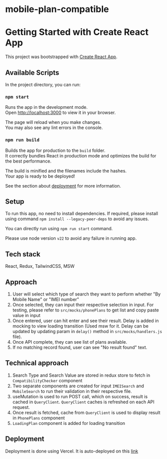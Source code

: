 # mobile-plan-compatible

# Getting Started with Create React App

This project was bootstrapped with [Create React App](https://github.com/facebook/create-react-app).

## Available Scripts

In the project directory, you can run:

### `npm start`

Runs the app in the development mode.\
Open [http://localhost:3000](http://localhost:3000) to view it in your browser.

The page will reload when you make changes.\
You may also see any lint errors in the console.

### `npm run build`

Builds the app for production to the `build` folder.\
It correctly bundles React in production mode and optimizes the build for the best performance.

The build is minified and the filenames include the hashes.\
Your app is ready to be deployed!

See the section about [deployment](https://facebook.github.io/create-react-app/docs/deployment) for more information.

## Setup

To run this app, no need to install dependencies. If required, please install using command `npm install --legacy-peer-deps` to avoid any issues.

You can directly run using `npm run start` command.

Please use node version `v22` to avoid any failure in running app.

## Tech stack

React, Redux, TailwindCSS, MSW

## Approach

1. User will select which type of search they want to perform whether "By Mobile Name" or "IMEI number"
2. Once selected, they can input their respective selection in input. For testing, please refer to `src/mocks/phonePlans` to get list and copy paste value in input
3. Once entered, user can hit enter and see their result. Delay is added in mocking to view loading transition (Used msw for it. Delay can be updated by updating param in `delay()` method in `src/mocks/handlers.js` file). 
4. Once API complete, they can see list of plans available.
5. If no matching record found, user can see "No result found" text.

## Technical approach

1. Search Type and Search Value are stored in redux store to fetch in `CompatibilityChecker` component
2. Two separate components are created for input `IMEISearch` and `MobileSearch` to run their validation in their respective file.
3. useMutation is used to run POST call, which on success, result is cached in `QueryClient`. `QueryClient` caches is refreshed on each API request.
4. Once result is fetched, cache from `QueryClient` is used to display result in `PhonePlans` component
5. `LoadingPlan` component is added for loading transition


## Deployment

Deployment is done using Vercel. It is auto-deployed on this [link](https://mobile-plan-compatible.vercel.app/)

